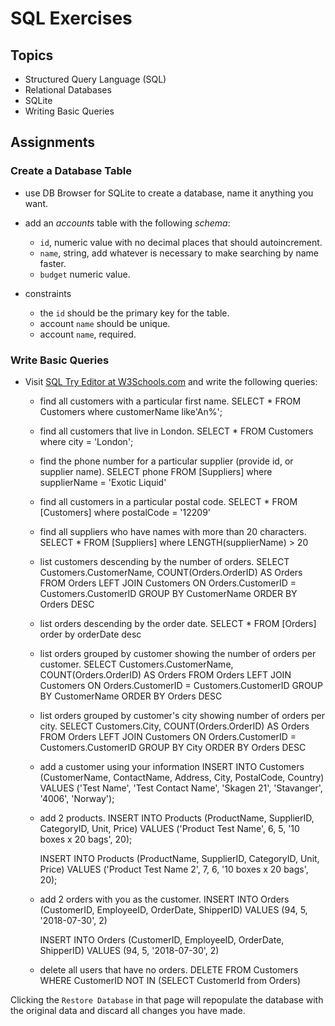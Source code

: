 # SQL Exercises

## Topics

- Structured Query Language (SQL)
- Relational Databases
- SQLite
- Writing Basic Queries

## Assignments

### Create a Database Table

- use DB Browser for SQLite to create a database, name it anything you want.
- add an _accounts_ table with the following _schema_:

  - `id`, numeric value with no decimal places that should autoincrement.
  - `name`, string, add whatever is necessary to make searching by name faster.
  - `budget` numeric value.

- constraints
  - the `id` should be the primary key for the table.
  - account `name` should be unique.
  - account `name`, required.

### Write Basic Queries

- Visit [SQL Try Editor at W3Schools.com](https://www.w3schools.com/Sql/tryit.asp?filename=trysql_select_top) and write the following queries:
  - find all customers with a particular first name.
    SELECT * FROM Customers where customerName like'An%';

  - find all customers that live in London.
    SELECT * FROM Customers where city = 'London';

  - find the phone number for a particular supplier (provide id, or supplier name).
    SELECT phone FROM [Suppliers] where supplierName = 'Exotic Liquid'

  - find all customers in a particular postal code.
    SELECT * FROM [Customers] where postalCode = '12209'

  - find all suppliers who have names with more than 20 characters.
    SELECT * FROM [Suppliers] where LENGTH(supplierName) > 20

  - list customers descending by the number of orders.
    SELECT Customers.CustomerName, COUNT(Orders.OrderID) AS Orders FROM Orders
    LEFT JOIN Customers ON Orders.CustomerID = Customers.CustomerID
    GROUP BY CustomerName
    ORDER BY Orders DESC

  - list orders descending by the order date.
    SELECT * FROM [Orders] order by orderDate desc

  - list orders grouped by customer showing the number of orders per customer.
    SELECT Customers.CustomerName, COUNT(Orders.OrderID) AS Orders FROM Orders
    LEFT JOIN Customers ON Orders.CustomerID = Customers.CustomerID
    GROUP BY CustomerName
    ORDER BY Orders DESC

  - list orders grouped by customer's city showing number of orders per city.
    SELECT Customers.City, COUNT(Orders.OrderID) AS Orders FROM Orders
    LEFT JOIN Customers ON Orders.CustomerID = Customers.CustomerID
    GROUP BY City
    ORDER BY Orders DESC

  - add a customer using your information
    INSERT INTO Customers (CustomerName, ContactName, Address, City, PostalCode, Country)
    VALUES ('Test Name', 'Test Contact Name', 'Skagen 21', 'Stavanger', '4006', 'Norway');

  - add 2 products.
    INSERT INTO Products (ProductName, SupplierID, CategoryID, Unit, Price)
    VALUES ('Product Test Name', 6, 5, '10 boxes x 20 bags', 20);

    INSERT INTO Products (ProductName, SupplierID, CategoryID, Unit, Price)
    VALUES ('Product Test Name 2', 7, 6, '10 boxes x 20 bags', 20);

  - add 2 orders with you as the customer.
    INSERT INTO Orders (CustomerID, EmployeeID, OrderDate, ShipperID)
    VALUES (94, 5, '2018-07-30', 2)

    INSERT INTO Orders (CustomerID, EmployeeID, OrderDate, ShipperID)
    VALUES (94, 5, '2018-07-30', 2)

  - delete all users that have no orders.
    DELETE FROM Customers
    WHERE CustomerID NOT IN (SELECT CustomerId from Orders)

Clicking the `Restore Database` in that page will repopulate the database with the original data and discard all changes you have made.
